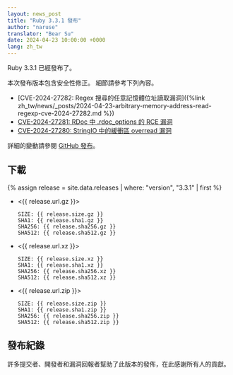 ```yaml
---
layout: news_post
title: "Ruby 3.3.1 發布"
author: "naruse"
translator: "Bear Su"
date: 2024-04-23 10:00:00 +0000
lang: zh_tw
---
```


Ruby 3.3.1 已經發布了。

本次發布版本包含安全性修正。
細節請參考下列內容。

* [CVE-2024-27282: Regex 搜尋的任意記憶體位址讀取漏洞]({%link zh_tw/news/_posts/2024-04-23-arbitrary-memory-address-read-regexp-cve-2024-27282.md %})
* [CVE-2024-27281: RDoc 中 .rdoc_options 的 RCE 漏洞](https://www.ruby-lang.org/zh_tw/news/2024/03/21/rce-rdoc-cve-2024-27281/)
* [CVE-2024-27280: StringIO 中的緩衝區 overread 漏洞](https://www.ruby-lang.org/zh_tw/news/2024/03/21/buffer-overread-cve-2024-27280/)

詳細的變動請參閱 [GitHub 發布](https://github.com/ruby/ruby/releases/tag/v3_3_1)。

## 下載

{% assign release = site.data.releases | where: "version", "3.3.1" | first %}

* <{{ release.url.gz }}>

      SIZE: {{ release.size.gz }}
      SHA1: {{ release.sha1.gz }}
      SHA256: {{ release.sha256.gz }}
      SHA512: {{ release.sha512.gz }}

* <{{ release.url.xz }}>

      SIZE: {{ release.size.xz }}
      SHA1: {{ release.sha1.xz }}
      SHA256: {{ release.sha256.xz }}
      SHA512: {{ release.sha512.xz }}

* <{{ release.url.zip }}>

      SIZE: {{ release.size.zip }}
      SHA1: {{ release.sha1.zip }}
      SHA256: {{ release.sha256.zip }}
      SHA512: {{ release.sha512.zip }}

## 發布紀錄

許多提交者、開發者和漏洞回報者幫助了此版本的發佈，在此感謝所有人的貢獻。
